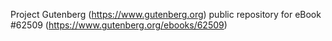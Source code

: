 Project Gutenberg (https://www.gutenberg.org) public repository for eBook #62509 (https://www.gutenberg.org/ebooks/62509)

